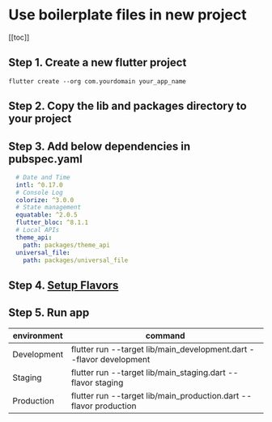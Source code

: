 # Use boilerplate files in new project

[[toc]]

## Step 1. Create a new flutter project
```shell
flutter create --org com.yourdomain your_app_name
```

## Step 2. Copy the lib and packages directory to your project

## Step 3. Add below dependencies in pubspec.yaml

```yaml
  # Date and Time
  intl: ^0.17.0
  # Console Log
  colorize: ^3.0.0
  # State management
  equatable: ^2.0.5
  flutter_bloc: ^8.1.1
  # Local APIs
  theme_api:
    path: packages/theme_api
  universal_file:
    path: packages/universal_file
```

## Step 4. [Setup Flavors](../basic-config/flavors)

## Step 5. Run app

environment | command
--- | --- 
Development | flutter run --target lib/main_development.dart --flavor development
Staging | flutter run --target lib/main_staging.dart --flavor staging
Production | flutter run --target lib/main_production.dart --flavor production
